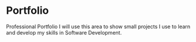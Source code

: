 # Portfolio
Professional Portfolio
I will use this area to show small projects I use to learn and develop my skills in Software Development.
